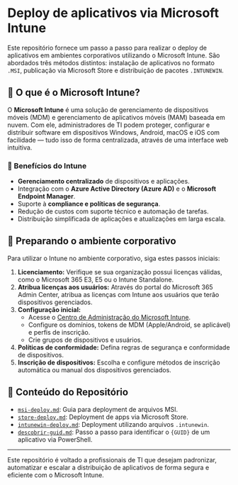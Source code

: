 # Deploy de aplicativos via Microsoft Intune

Este repositório fornece um passo a passo para realizar o deploy de aplicativos em ambientes corporativos utilizando o Microsoft Intune. São abordados três métodos distintos: instalação de aplicativos no formato `.MSI`, publicação via Microsoft Store e distribuição de pacotes `.INTUNEWIN`.

## 📌 O que é o Microsoft Intune?

O **Microsoft Intune** é uma solução de gerenciamento de dispositivos móveis (MDM) e gerenciamento de aplicativos móveis (MAM) baseada em nuvem. Com ele, administradores de TI podem proteger, configurar e distribuir software em dispositivos Windows, Android, macOS e iOS com facilidade — tudo isso de forma centralizada, através de uma interface web intuitiva.

### 🚀 Benefícios do Intune

- **Gerenciamento centralizado** de dispositivos e aplicações.
- Integração com o **Azure Active Directory (Azure AD)** e o **Microsoft Endpoint Manager**.
- Suporte à **compliance e políticas de segurança**.
- Redução de custos com suporte técnico e automação de tarefas.
- Distribuição simplificada de aplicações e atualizações em larga escala.

## 🏢 Preparando o ambiente corporativo

Para utilizar o Intune no ambiente corporativo, siga estes passos iniciais:

1. **Licenciamento:** Verifique se sua organização possui licenças válidas, como o Microsoft 365 E3, E5 ou o Intune Standalone.
2. **Atribua licenças aos usuários:** Através do portal do Microsoft 365 Admin Center, atribua as licenças com Intune aos usuários que terão dispositivos gerenciados.
3. **Configuração inicial:**
   - Acesse o [Centro de Administração do Microsoft Intune](https://intune.microsoft.com).
   - Configure os domínios, tokens de MDM (Apple/Android, se aplicável) e perfis de inscrição.
   - Crie grupos de dispositivos e usuários.
4. **Políticas de conformidade:** Defina regras de segurança e conformidade de dispositivos.
5. **Inscrição de dispositivos:** Escolha e configure métodos de inscrição automática ou manual dos dispositivos gerenciados.

## 📂 Conteúdo do Repositório

- [`msi-deploy.md`](https://github.com/jardelsantos78/intune-deploy-apps/tree/main/msi-deploy.md): Guia para deployment de arquivos MSI.
- [`store-deploy.md`](https://github.com/jardelsantos78/intune-deploy-apps/tree/main/store-deploy.md): Deployment de apps via Microsoft Store.
- [`intunewin-deploy.md`](https://github.com/jardelsantos78/intune-deploy-apps/tree/main/intunewin-deploy.md): Deployment utilizando arquivos `.intunewin`.
- [`descobrir-guid.md`](https://github.com/jardelsantos78/intune-deploy-apps/tree/main/descobrir-guid.md): Passo a passo para identificar o `{GUID}` de um aplicativo via PowerShell.


---

Este repositório é voltado a profissionais de TI que desejam padronizar, automatizar e escalar a distribuição de aplicativos de forma segura e eficiente com o Microsoft Intune.
